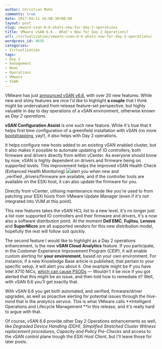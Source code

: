 ```yaml
---
author: Christian Mohn
comments: true
date: 2017-04-11 16:08:30+00:00
layout: post
slug: vmware-vsan-6-6-whats-new-for-day-2-operations
title: VMware vSAN 6.6 - What's New for Day 2 Operations?
url: /virtualization/vmware-vsan-6-6-whats-new-for-day-2-operations/
wordpress_id: 4635
categories:
- Virtualization
tags:
- Day 2
- management
- News
- Operations
- VMware
- VSAN
---
```


VMware has just [announced vSAN v6.6](https://blogs.vmware.com/virtualblocks/2017/04/11/whats-new-vmware-vsan-6-6/), with over 20 new features. While new and shiny features are nice I'd like to highlight **a couple** that I think might be undervalued from release feature-set perspective, but highly valuable in day to day operations of a vSAN environment, otherwise known as _Day 2 operations_.

<!--more-->


**vSAN Configuration Assist** is one such new feature. While it's true that it helps first time configuration of a greenfield installation with vSAN (no more [bootstrapping](https://vdc-download.vmware.com/vmwb-repository/dcr-public/b5a7ed3b-388b-4baf-9345-f3cc675efa26/8f9e7e36-c473-484a-a762-462e2c557992/VSANTechnote_BootstrappingVSAN_final.pdf), yay!), it also helps with Day 2 operations.

It helps configure new hosts added to an existing vSAN enabled cluster, but it also makes it possible to automate updating of IO controllers, both firmware and drivers directly from within vCenter. As everyone should know by now, vSAN is highly dependent on drivers and firmware being on supported levels. This improvement helps the improved vSAN Health Check (Enhanced Health Monitoring) [![](/img/vsan-host-health-check-300x177.png)](/img/vsan-host-health-check.png)alert you when new and _verified _drivers/firmware are available, and if the controller tools are available on the ESXi host, it can also update the firmware for you.

Directly from vCenter, utilising maintenance mode like you're used to from patching your ESXi hosts from VMware Update Manager (even if it's _not_ integrated into VUM at this point).

This new features takes the vSAN HCL list to a new level, it's no longer just a list over supported IO controllers and their firmware and drivers, it's a now also a software distribution point. At the moment **Dell EMC**, **Fujitsu**, **Lenovo** and **SuperMicro** are all supported vendors for this new distribution model, hopefully the rest will follow suit quickly.

The second feature I would like to highlight as a Day 2 operations enhancement, is the new **vSAN Cloud Analytics** feature. If you participate, in the Customer Experience Improvement Program (CEIP), it will enable custom alerting for **your environment**, based on your own environment. For instance, if a new Knowledge Base article is published, that pertain to your specific setup, it will alert you about it. One example might be if you have Intel X710 NICs, [which can cause PSODs](https://kb.vmware.com/selfservice/microsites/search.do?language=en_US&cmd=displayKC&externalId=2126909) — Wouldn't it be nice if you got alerted that this might be an issue, and then told how to remediate it? Well, with vSAN 6.6 you'll get exactly that.

With vSAN 6.6 you get both automated, and verified, firmware/driver upgrades, as well as proactive alerting for potential issues through the _hive-mind_ that is the analytics service. This is what VMware calls **Intelligent Operations and Lifecycle Management **in this release, and it's really hard to argue with that.

Of course, vSAN 6.6 provide other Day 2 Operations enhancements as well, like _Degraded Device Handling (DDH)_, _Simplified_ _Stretched Cluster Witness replacement procedures_, _Capacity and Policy Pre-Checks_ and access to the vSAN control plane trough the _ESXi Host Client_, but I'll leave those for later posts.
